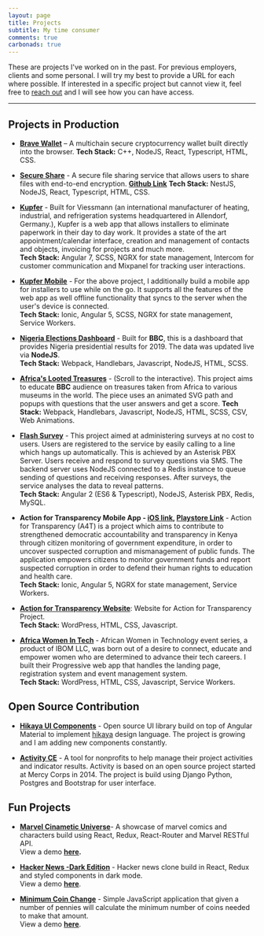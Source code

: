 ```yaml
---
layout: page
title: Projects
subtitle: My time consumer
comments: true
carbonads: true
---
```


These are projects I've worked on in the past. For previous employers, clients and some personal.
I will try my best to provide a URL for each where possible.
If interested in a specific project but cannot view it, feel free to [reach out](https://muliswilliam.github.io/aboutme)
and I will see how you can have access.

---

## Projects in Production

- **[Brave Wallet](https://github.com/brave/brave-core)** – A multichain secure cryptocurrency wallet built directly into the browser.
  **Tech Stack:** C++, NodeJS, React, Typescript, HTML, CSS.

- **[Secure Share](https://secureshare.sh)** - A secure file sharing service that allows users to share files with end-to-end encryption.
  **[Github Link](https://github.com/muliswilliam/secureshare)**
  **Tech Stack:** NestJS, NodeJS, React, Typescript, HTML, CSS.

- **[Kupfer](https://app.kupfer-software.de)** - Built for Viessmann (an international manufacturer of heating, industrial,
  and refrigeration systems headquartered in Allendorf, Germany.), Kupfer is a web app that allows installers to
  eliminate paperwork in their day to day work. It provides a state of the art appointment/calendar interface,
  creation and management of contacts and objects, invoicing for projects and much more.  
   **Tech Stack:** Angular 7, SCSS, NGRX for state management, Intercom for customer communication and Mixpanel for tracking
  user interactions.
- **[Kupfer Mobile](https://m.kupfer-software.de)** - For the above project, I additionally build a mobile app for installers to use while on the go.
  It supports all the features of the web app as well offline functionality that syncs to the server when the user's device is connected.  
  **Tech Stack:** Ionic, Angular 5, SCSS, NGRX for state management, Service Workers.
- **[Nigeria Elections Dashboard](https://www.bbc.co.uk/news/resources/idt-f0b25208-4a1d-4068-a204-940cbe88d1d3)** - Built for **BBC**, this is a dashboard that provides Nigeria presidential results for 2019.
  The data was updated live via **NodeJS**.  
  **Tech Stack:** Webpack, Handlebars, Javascript, NodeJS, HTML, SCSS.
- **[Africa's Looted Treasures](https://www.bbc.com/news/world-africa-46308491)** - (Scroll to the interactive).
  This project aims to educate **BBC** audience on treasures taken from Africa to various museums in the world.
  The piece uses an animated SVG path and popups with questions that the user answers and get a score.
  **Tech Stack:** Webpack, Handlebars, Javascript, NodeJS, HTML, SCSS, CSV, Web Animations.
- **[Flash Survey](http://survey.actionfortransparency.org/)** - This project aimed at administering surveys at no cost to users.
  Users are registered to the service by easily calling to a line which hangs up automatically.
  This is achieved by an Asterisk PBX Server.
  Users receive and respond to survey questions via SMS. The backend server uses NodeJS connected to a Redis instance
  to queue sending of questions and receiving responses. After surveys, the service analyses the data to reveal patterns.  
  **Tech Stack:** Angular 2 (ES6 & Typescript), NodeJS, Asterisk PBX, Redis, MySQL.
- **Action for Transparency Mobile App - [iOS link](https://apps.apple.com/us/app/action-for-transparency/id1228560483?amp%3Bmt=8&ls=1), [Playstore Link](https://play.google.com/store/apps/details?id=org.actionfortransparency.app2&hl=en)** -
  Action for Transparency (A4T) is a project which aims to contribute to strengthened democratic accountability and
  transparency in Kenya through citizen monitoring of government expenditure, in order to uncover suspected
  corruption and mismanagement of public funds.
  The application empowers citizens to monitor government funds and report suspected corruption in order to defend
  their human rights to education and health care.  
  **Tech Stack:** Ionic, Angular 5, NGRX for state management, Service Workers.

- **[Action for Transparency Website](http://actionfortransparency.org)**: Website for Action for Transparency Project.  
  **Tech Stack:** WordPress, HTML, CSS, Javascript.

- **[Africa Women In Tech](https://africanwomenintech.com/)** - African Women in Technology event series, a product of
  IBOM LLC, was born out of a desire to connect, educate and empower women who are determined to advance their tech careers.
  I built their Progressive web app that handles the landing page, registration system and event management system.  
  **Tech Stack:** WordPress, HTML, CSS, Javascript, Service Workers.

## Open Source Contribution

- **[Hikaya UI Components](https://github.com/hikaya-io/Hikaya-UI-Components)** - Open source UI library build on top of Angular Material to implement [hikaya](https://hikaya.io) design language. The project is growing and I am adding new components constantly.

- **[Activity CE](https://github.com/hikaya-io/Activity-CE)** - A tool for nonprofits to help manage their project
  activities and indicator results. Activity is based on an open source project started at Mercy Corps in 2014.
  The project is build using Django Python, Postgres and Bootstrap for user interface.

## Fun Projects

- **[Marvel Cinametic Universe](https://github.com/muliswilliam/marvel-comics)**- A showcase of marvel comics and
  characters build using React, Redux, React-Router and Marvel RESTful API.  
  View a demo **[here](https://marvel-universe.muliswilliam.now.sh).**

- **[Hacker News -Dark Edition](https://github.com/muliswilliam/hacker-news)** - Hacker news clone build in React,
  Redux and styled components in dark mode.  
  View a demo **[here](https://hacker-news.muliswilliam.now.sh)**.

- **[Minimum Coin Change](https://github.com/muliswilliam/minimum-coin-change)** - Simple JavaScript application that
  given a number of pennies will calculate the minimum number of coins needed to make that amount.  
  View a demo **[here](https://minimum-coin-change.muliswilliam.now.sh)**.
